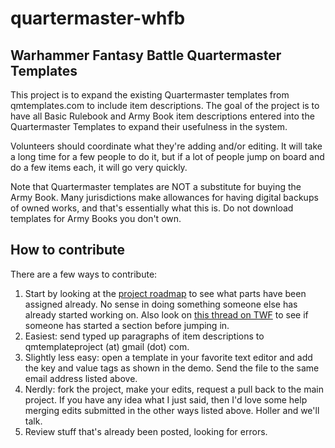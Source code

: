# quartermaster-whfb

## Warhammer Fantasy Battle Quartermaster Templates

This project is to expand the existing Quartermaster templates from qmtemplates.com to include item descriptions. The goal of the project is to have all Basic Rulebook and Army Book item descriptions entered into the Quartermaster Templates to expand their usefulness in the system.

Volunteers should coordinate what they're adding and/or editing. It will take a long time for a few people to do it, but if a lot of people jump on board and do a few items each, it will go very quickly.

Note that Quartermaster templates are NOT a substitute for buying the Army Book. Many jurisdictions make allowances for having digital backups of owned works, and that's essentially what this is. Do not download templates for Army Books you don't own.

## How to contribute

There are a few ways to contribute:

  1. Start by looking at the [project roadmap](https://github.com/tom-keenoy/quartermaster-whfb/wiki/Project-Roadmap) to see what parts have been assigned already. No sense in doing something someone else has already started working on. Also look on [this thread on TWF](http://warhammer.org.uk/phpBB/viewtopic.php?f=3&t=115216&p=1379998#p1379998) to see if someone has started a section before jumping in.
  2. Easiest: send typed up paragraphs of item descriptions to qmtemplateproject (at) gmail (dot) com.
  3. Slightly less easy: open a template in your favorite text editor and add the key and value tags as shown in the demo. Send the file to the same email address listed above.
  4. Nerdly: fork the project, make your edits, request a pull back to the main project. If you have any idea what I just said, then I'd love some help merging edits submitted in the other ways listed above. Holler and we'll talk.
  5. Review stuff that's already been posted, looking for errors.
